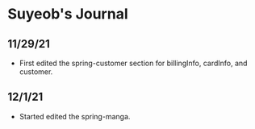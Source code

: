 # Suyeob's Journal

## 11/29/21 
* First edited the spring-customer section for billingInfo, cardInfo, and customer. 

## 12/1/21 
* Started edited the spring-manga.